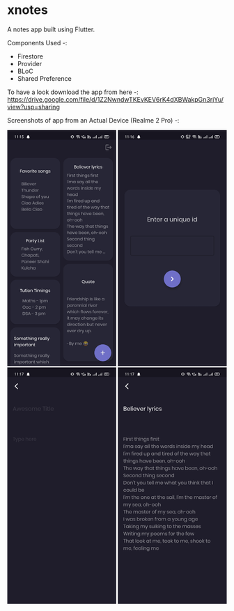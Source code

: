 # xnotes

A notes app built using Flutter.

Components Used -:

- Firestore
- Provider
- BLoC
- Shared Preference


To have a look download the app from here -: https://drive.google.com/file/d/1Z2NwndwTKEvKEV6rK4dXBWakpGn3rjYu/view?usp=sharing

Screenshots of app from an Actual Device (Realme 2 Pro) -:

<img src="https://github.com/venumanas87/xnotes/blob/master/lib/screens/Screenshot_2021-07-06-11-15-51-01_f7532b1f62be06d34f1e96eca6c8ac95.jpg" width = "250"/>
<img src="https://github.com/venumanas87/xnotes/blob/master/lib/screens/Screenshot_2021-07-06-11-16-20-04_f7532b1f62be06d34f1e96eca6c8ac95.jpg" width = "250"/>
<img src="https://github.com/venumanas87/xnotes/blob/master/lib/screens/Screenshot_2021-07-06-11-17-06-40_f7532b1f62be06d34f1e96eca6c8ac95.jpg" width = "250"/>
<img src="https://github.com/venumanas87/xnotes/blob/master/lib/screens/Screenshot_2021-07-06-11-17-13-11_f7532b1f62be06d34f1e96eca6c8ac95.jpg" width = "250"/>
